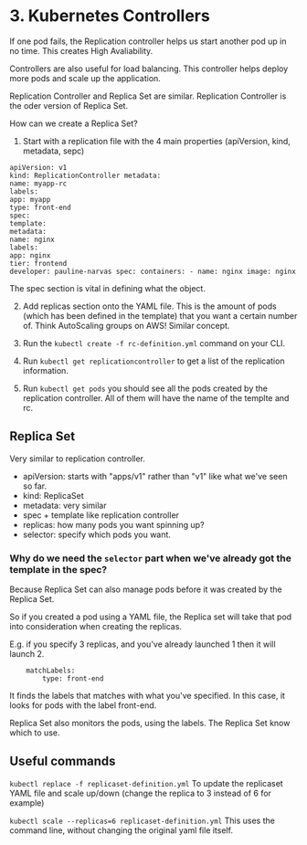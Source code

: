# 3. Kubernetes Controllers

If one pod fails, the Replication controller helps us start another pod up in no time. This creates High Avaliability.

Controllers are also useful for load balancing. This controller helps deploy more pods and scale up the application.

Replication Controller and Replica Set are similar. Replication Controller is the oder version of Replica Set.

How can we create a Replica Set?

1. Start with a replication file with the 4 main properties (apiVersion, kind, metadata, sepc)

```
apiVersion: v1
kind: ReplicationController metadata:
name: myapp-rc
labels:
app: myapp
type: front-end
spec:
template:
metadata:
name: nginx
labels:
app: nginx
tier: frontend
developer: pauline-narvas spec: containers: - name: nginx image: nginx
```

The spec section is vital in defining what the object.

2. Add replicas section onto the YAML file. This is the amount of pods (which has been defined in the template) that you want a certain number of. Think AutoScaling groups on AWS! Similar concept.

3. Run the `kubectl create -f rc-definition.yml` command on your CLI.

4. Run `kubectl get replicationcontroller` to get a list of the replication information.

5. Run `kubectl get pods` you should see all the pods created by the replication controller. All of them will have the name of the templte and rc.

## Replica Set

Very similar to replication controller.

- apiVersion: starts with "apps/v1" rather than "v1" like what we've seen so far.
- kind: ReplicaSet
- metadata: very similar
- spec + template like replication controller
- replicas: how many pods you want spinning up?
- selector: specify which pods you want.

### Why do we need the `selector` part when we've already got the template in the spec?

Because Replica Set can also manage pods before it was created by the Replica Set.

So if you created a pod using a YAML file, the Replica set will take that pod into consideration when creating the replicas.

E.g. if you specify 3 replicas, and you've already launched 1 then it will launch 2.

```selector:
    matchLabels:
        type: front-end
```

It finds the labels that matches with what you've specified. In this case, it looks for pods with the label front-end.

Replica Set also monitors the pods, using the labels. The Replica Set know which to use.

## Useful commands

`kubectl replace -f replicaset-definition.yml`
To update the replicaset YAML file and scale up/down (change the replica to 3 instead of 6 for example)

`kubectl scale --replicas=6 replicaset-definition.yml`
This uses the command line, without changing the original yaml file itself.
